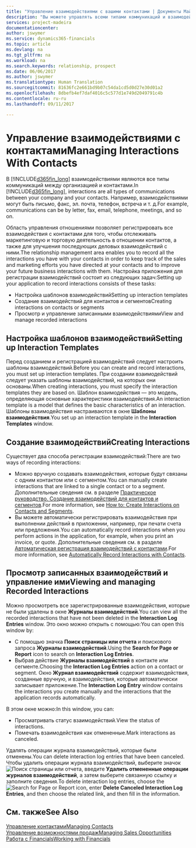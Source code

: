 ```yaml
---
title: "Управление взаимодействиями с вашими контактами | Документы Майкрософт"
description: "Вы можете управлять всеми типами коммуникаций и взаимодействий между организацией и контактами, например, письмами, телефонными звонками, встречами и т. д."
services: project-madeira
documentationcenter: 
author: jswymer
ms.service: dynamics365-financials
ms.topic: article
ms.devlang: na
ms.tgt_pltfrm: na
ms.workload: na
ms.search.keywords: relationship, prospect
ms.date: 06/06/2017
ms.author: jswymer
ms.translationtype: Human Translation
ms.sourcegitcommit: 81636fc2e661bd9b07c54da1cd5d0d27e30d01a2
ms.openlocfilehash: 8dbefb4ef7daf4016c5c577d1e749d2049791c4b
ms.contentlocale: ru-ru
ms.lasthandoff: 09/11/2017

---
```

# <a name="managing-interactions-with-contacts"></a><span data-ttu-id="28e9b-103">Управление взаимодействиями с контактами</span><span class="sxs-lookup"><span data-stu-id="28e9b-103">Managing Interactions With Contacts</span></span>
<span data-ttu-id="28e9b-104">В [!INCLUDE[d365fin_long](includes/d365fin_long_md.md)] взаимодействиями являются все типы коммуникаций между организацией и контактами.</span><span class="sxs-lookup"><span data-stu-id="28e9b-104">In [!INCLUDE[d365fin_long](includes/d365fin_long_md.md)], interactions are all types of communications between your company and your contacts.</span></span> <span data-ttu-id="28e9b-105">Например, взаимодействиями могут быть письмо, факс, эл. почта, телефон, встреча и т. д.</span><span class="sxs-lookup"><span data-stu-id="28e9b-105">For example, communications can be by letter, fax, email, telephone, meetings, and so on.</span></span>

<span data-ttu-id="28e9b-106">Область управления отношениями позволяет регистрировать все взаимодействия с контактами для того, чтобы отслеживать маркетинговую и торговую деятельность в отношении контактов, а также для улучшения последующих деловых взаимодействий с ними.</span><span class="sxs-lookup"><span data-stu-id="28e9b-106">The relationship management area enables you to record all the interactions you have with your contacts in order to keep track of the sales and marketing efforts you have directed at your contacts and to improve your future business interactions with them.</span></span> <span data-ttu-id="28e9b-107">Настройка приложения для регистрации взаимодействий состоит из следующих задач:</span><span class="sxs-lookup"><span data-stu-id="28e9b-107">Setting up your application to record interactions consists of these tasks:</span></span>

* <span data-ttu-id="28e9b-108">Настройка шаблонов взаимодействий</span><span class="sxs-lookup"><span data-stu-id="28e9b-108">Setting up interaction templates</span></span>  
* <span data-ttu-id="28e9b-109">Создание взаимодействий для контактов и сегментов</span><span class="sxs-lookup"><span data-stu-id="28e9b-109">Creating interactions on contacts or segments</span></span>  
* <span data-ttu-id="28e9b-110">Просмотр и управление записанными взаимодействиями</span><span class="sxs-lookup"><span data-stu-id="28e9b-110">View and manage recorded interactions</span></span>  

##  <a name="setting-up-interaction-templates"></a><span data-ttu-id="28e9b-111">Настройка шаблонов взаимодействий</span><span class="sxs-lookup"><span data-stu-id="28e9b-111">Setting up Interaction Templates</span></span>
<span data-ttu-id="28e9b-112">Перед созданием и регистрацией взаимодействий следует настроить шаблоны взаимодействий.</span><span class="sxs-lookup"><span data-stu-id="28e9b-112">Before you can create and record interactions, you must set up interaction templates.</span></span> <span data-ttu-id="28e9b-113">При создании взаимодействий следует указать шаблоны взаимодействий, на которых они основаны.</span><span class="sxs-lookup"><span data-stu-id="28e9b-113">When creating interactions, you must specify the interaction templates they are based on.</span></span> <span data-ttu-id="28e9b-114">Шаблон взаимодействия — это модель, определяющая основные характеристики взаимодействия.</span><span class="sxs-lookup"><span data-stu-id="28e9b-114">An interaction template is a model that defines the basic characteristics of an interaction.</span></span>
<span data-ttu-id="28e9b-115">Шаблоны взаимодействия настраиваются в окне **Шаблоны взаимодействия**.</span><span class="sxs-lookup"><span data-stu-id="28e9b-115">You set up an interaction template in the **Interaction Templates** window.</span></span>  

## <a name="creating-interactions"></a><span data-ttu-id="28e9b-116">Создание взаимодействий</span><span class="sxs-lookup"><span data-stu-id="28e9b-116">Creating Interactions</span></span>
<span data-ttu-id="28e9b-117">Существует два способа регистрации взаимодействий:</span><span class="sxs-lookup"><span data-stu-id="28e9b-117">There are two ways of recording interactions:</span></span>

* <span data-ttu-id="28e9b-118">Можно вручную создавать взаимодействия, которые будут связаны с одним контактом или с сегментом.</span><span class="sxs-lookup"><span data-stu-id="28e9b-118">You can manually create interactions that are linked to a single contact or to a segment.</span></span> <span data-ttu-id="28e9b-119">Дополнительные сведения см. в разделе [Практическое руководство. Создание взаимодействий для контактов и сегментов](marketing-how-create-interactions.md).</span><span class="sxs-lookup"><span data-stu-id="28e9b-119">For more information, see [How to: Create Interactions on Contacts and Segments](marketing-how-create-interactions.md).</span></span>  
* <span data-ttu-id="28e9b-120">Вы можете автоматически регистрировать взаимодействия при выполнении действий в приложении, например, при печати счета или предложения.</span><span class="sxs-lookup"><span data-stu-id="28e9b-120">You can automatically record interactions when you perform actions in the application, for example, when you print an invoice, or quote.</span></span> <span data-ttu-id="28e9b-121">Дополнительные сведения см. в разделе [Автоматическая регистрация взаимодействий с контактами](marketing-auto-record-interactions.md).</span><span class="sxs-lookup"><span data-stu-id="28e9b-121">For more information, see [Automatically Record Interactions with Contacts](marketing-auto-record-interactions.md).</span></span>

## <a name="viewing-and-managing-recorded-interactions"></a><span data-ttu-id="28e9b-122">Просмотр записанных взаимодействий и управление ими</span><span class="sxs-lookup"><span data-stu-id="28e9b-122">Viewing and managing Recorded Interactions</span></span>
<span data-ttu-id="28e9b-123">Можно просмотреть все зарегистрированные взаимодействия, которые не были удалены в окне **Журналы взаимодействий**.</span><span class="sxs-lookup"><span data-stu-id="28e9b-123">You can view all the recorded interactions that have not been deleted in the **Interaction Log Entries** window.</span></span> <span data-ttu-id="28e9b-124">Это окно можно открыть с помощью:</span><span class="sxs-lookup"><span data-stu-id="28e9b-124">You can open this window by:</span></span>

* <span data-ttu-id="28e9b-125">С помощью значка **Поиск страницы или отчета** и поискового запроса **Журналы взаимодействий**.</span><span class="sxs-lookup"><span data-stu-id="28e9b-125">Using the **Search for Page or Report** icon to search on **Interaction Log Entries**.</span></span>
* <span data-ttu-id="28e9b-126">Выбрав действие **Журналы взаимодействий** в контакте или сегменте.</span><span class="sxs-lookup"><span data-stu-id="28e9b-126">Choosing the **Interaction Log Entries** action on a contact or segment.</span></span>
  <span data-ttu-id="28e9b-127">Окно **Журнал взаимодействий** содержит взаимодействия, созданные вручную, и взаимодействия, которые автоматически записывает приложение.</span><span class="sxs-lookup"><span data-stu-id="28e9b-127">The **Interaction Log Entry** window contains the interactions you create manually and the interactions that the application records automatically.</span></span>

<span data-ttu-id="28e9b-128">В этом окне можно:</span><span class="sxs-lookup"><span data-stu-id="28e9b-128">In this window, you can:</span></span>

* <span data-ttu-id="28e9b-129">Просматривать статус взаимодействий.</span><span class="sxs-lookup"><span data-stu-id="28e9b-129">View the status of interactions.</span></span>
* <span data-ttu-id="28e9b-130">Помечать взаимодействия как отмененные.</span><span class="sxs-lookup"><span data-stu-id="28e9b-130">Mark interactions as canceled.</span></span>

<span data-ttu-id="28e9b-131">Удалять операции журнала взаимодействий, которые были отменены.</span><span class="sxs-lookup"><span data-stu-id="28e9b-131">You can delete interaction log entries that have been canceled.</span></span> <span data-ttu-id="28e9b-132">Чтобы удалить операции журнала взаимодействий, выберите значок ![Поиск страницы или отчета](media/ui-search/search_small.png "Значок поиска страницы или отчета"), введите **Удалить отмененные операции журналов взаимодействий**, а затем выберите связанную ссылку и заполните сведения.</span><span class="sxs-lookup"><span data-stu-id="28e9b-132">To delete interaction log entries, choose the ![Search for Page or Report](media/ui-search/search_small.png "Search for Page or Report icon") icon, enter **Delete Canceled Interaction Log Entries**, and then choose the related link, and then fill in the information.</span></span>

## <a name="see-also"></a><span data-ttu-id="28e9b-133">См. также</span><span class="sxs-lookup"><span data-stu-id="28e9b-133">See Also</span></span>
[<span data-ttu-id="28e9b-134">Управление контактами</span><span class="sxs-lookup"><span data-stu-id="28e9b-134">Managing Contacts</span></span>](marketing-contacts.md)  
[<span data-ttu-id="28e9b-135">Управление возможностями продаж</span><span class="sxs-lookup"><span data-stu-id="28e9b-135">Managing Sales Opportunities</span></span>](marketing-manage-sales-opportunities.md)  
[<span data-ttu-id="28e9b-136">Работа с Financials</span><span class="sxs-lookup"><span data-stu-id="28e9b-136">Working with Financials</span></span>](ui-work-product.md)  

